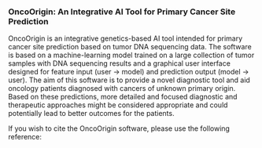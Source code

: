 ### OncoOrigin: An Integrative AI Tool for Primary Cancer Site Prediction

OncoOrigin is an integrative genetics-based AI tool intended for primary cancer site prediction based on tumor DNA sequencing data. The software is based on a machine-learning model trained on a large collection of tumor samples with DNA sequencing results and a graphical user interface designed for feature input (user -> model) and prediction output (model -> user). The aim of this software is to provide a novel diagnostic tool and aid oncology patients diagnosed with cancers of unknown primary origin. Based on these predictions, more detailed and focused diagnostic and therapeutic approaches might be considered appropriate and could potentially lead to better outcomes for the patients.

If you wish to cite the OncoOrigin software, please use the following reference:
